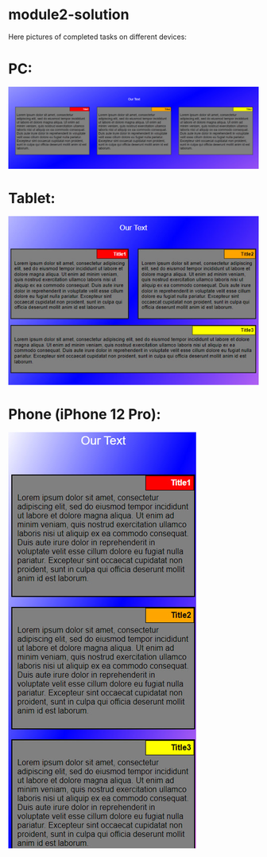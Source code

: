 # module2-solution
Here pictures of completed tasks on different devices:
# PC:
![pc screenshot](https://github.com/FryMondo/module2-solution/blob/master/pictures%20of%20completed%20tasks/pc.jpg)
# Tablet:
![tablet screenshot](https://github.com/FryMondo/module2-solution/blob/master/pictures%20of%20completed%20tasks/tablet.jpg)
# Phone (iPhone 12 Pro):
![phone screenshot](https://github.com/FryMondo/module2-solution/blob/master/pictures%20of%20completed%20tasks/phone.jpg)
